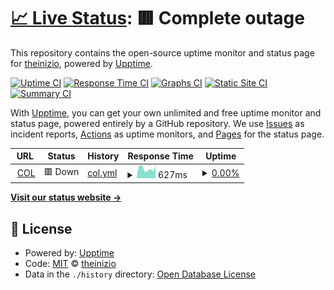 # [📈 Live Status](https://theinizio.github.io): <!--live status--> **🟥 Complete outage**

This repository contains the open-source uptime monitor and status page for [theinizio](https://theinizio.github.io), powered by [Upptime](https://github.com/upptime/upptime).

[![Uptime CI](https://github.com/theinizio/upptime/workflows/Uptime%20CI/badge.svg)](https://github.com/theinizio/upptime/actions?query=workflow%3A%22Uptime+CI%22)
[![Response Time CI](https://github.com/theinizio/upptime/workflows/Response%20Time%20CI/badge.svg)](https://github.com/theinizio/upptime/actions?query=workflow%3A%22Response+Time+CI%22)
[![Graphs CI](https://github.com/theinizio/upptime/workflows/Graphs%20CI/badge.svg)](https://github.com/theinizio/upptime/actions?query=workflow%3A%22Graphs+CI%22)
[![Static Site CI](https://github.com/theinizio/upptime/workflows/Static%20Site%20CI/badge.svg)](https://github.com/theinizio/upptime/actions?query=workflow%3A%22Static+Site+CI%22)
[![Summary CI](https://github.com/theinizio/upptime/workflows/Summary%20CI/badge.svg)](https://github.com/theinizio/upptime/actions?query=workflow%3A%22Summary+CI%22)

With [Upptime](https://upptime.js.org), you can get your own unlimited and free uptime monitor and status page, powered entirely by a GitHub repository. We use [Issues](https://github.com/theinizio/upptime/issues) as incident reports, [Actions](https://github.com/theinizio/upptime/actions) as uptime monitors, and [Pages](https://theinizio.github.io) for the status page.

<!--start: status pages-->
<!-- This summary is generated by Upptime (https://github.com/upptime/upptime) -->
<!-- Do not edit this manually, your changes will be overwritten -->
<!-- prettier-ignore -->
| URL | Status | History | Response Time | Uptime |
| --- | ------ | ------- | ------------- | ------ |
| <img alt="" src="https://icons.duckduckgo.com/ip3/col.pp.ua.ico" height="13"> [COL](http://col.pp.ua) | 🟥 Down | [col.yml](https://github.com/theinizio/uptime/commits/HEAD/history/col.yml) | <details><summary><img alt="Response time graph" src="./graphs/col/response-time-week.png" height="20"> 627ms</summary><br><a href="https://https://theinizio.github.io/history/col"><img alt="Response time 601" src="https://img.shields.io/endpoint?url=https%3A%2F%2Fraw.githubusercontent.com%2Ftheinizio%2Fuptime%2FHEAD%2Fapi%2Fcol%2Fresponse-time.json"></a><br><a href="https://https://theinizio.github.io/history/col"><img alt="24-hour response time 582" src="https://img.shields.io/endpoint?url=https%3A%2F%2Fraw.githubusercontent.com%2Ftheinizio%2Fuptime%2FHEAD%2Fapi%2Fcol%2Fresponse-time-day.json"></a><br><a href="https://https://theinizio.github.io/history/col"><img alt="7-day response time 627" src="https://img.shields.io/endpoint?url=https%3A%2F%2Fraw.githubusercontent.com%2Ftheinizio%2Fuptime%2FHEAD%2Fapi%2Fcol%2Fresponse-time-week.json"></a><br><a href="https://https://theinizio.github.io/history/col"><img alt="30-day response time 565" src="https://img.shields.io/endpoint?url=https%3A%2F%2Fraw.githubusercontent.com%2Ftheinizio%2Fuptime%2FHEAD%2Fapi%2Fcol%2Fresponse-time-month.json"></a><br><a href="https://https://theinizio.github.io/history/col"><img alt="1-year response time 586" src="https://img.shields.io/endpoint?url=https%3A%2F%2Fraw.githubusercontent.com%2Ftheinizio%2Fuptime%2FHEAD%2Fapi%2Fcol%2Fresponse-time-year.json"></a></details> | <details><summary><a href="https://https://theinizio.github.io/history/col">0.00%</a></summary><a href="https://https://theinizio.github.io/history/col"><img alt="All-time uptime 18.47%" src="https://img.shields.io/endpoint?url=https%3A%2F%2Fraw.githubusercontent.com%2Ftheinizio%2Fuptime%2FHEAD%2Fapi%2Fcol%2Fuptime.json"></a><br><a href="https://https://theinizio.github.io/history/col"><img alt="24-hour uptime 0.00%" src="https://img.shields.io/endpoint?url=https%3A%2F%2Fraw.githubusercontent.com%2Ftheinizio%2Fuptime%2FHEAD%2Fapi%2Fcol%2Fuptime-day.json"></a><br><a href="https://https://theinizio.github.io/history/col"><img alt="7-day uptime 0.00%" src="https://img.shields.io/endpoint?url=https%3A%2F%2Fraw.githubusercontent.com%2Ftheinizio%2Fuptime%2FHEAD%2Fapi%2Fcol%2Fuptime-week.json"></a><br><a href="https://https://theinizio.github.io/history/col"><img alt="30-day uptime 0.89%" src="https://img.shields.io/endpoint?url=https%3A%2F%2Fraw.githubusercontent.com%2Ftheinizio%2Fuptime%2FHEAD%2Fapi%2Fcol%2Fuptime-month.json"></a><br><a href="https://https://theinizio.github.io/history/col"><img alt="1-year uptime 15.19%" src="https://img.shields.io/endpoint?url=https%3A%2F%2Fraw.githubusercontent.com%2Ftheinizio%2Fuptime%2FHEAD%2Fapi%2Fcol%2Fuptime-year.json"></a></details>

<!--end: status pages-->

[**Visit our status website →**](https://theinizio.github.io/uptime)

## 📄 License

- Powered by: [Upptime](https://github.com/upptime/upptime)
- Code: [MIT](./LICENSE) © [theinizio](https://theinizio.github.io)
- Data in the `./history` directory: [Open Database License](https://opendatacommons.org/licenses/odbl/1-0/)
